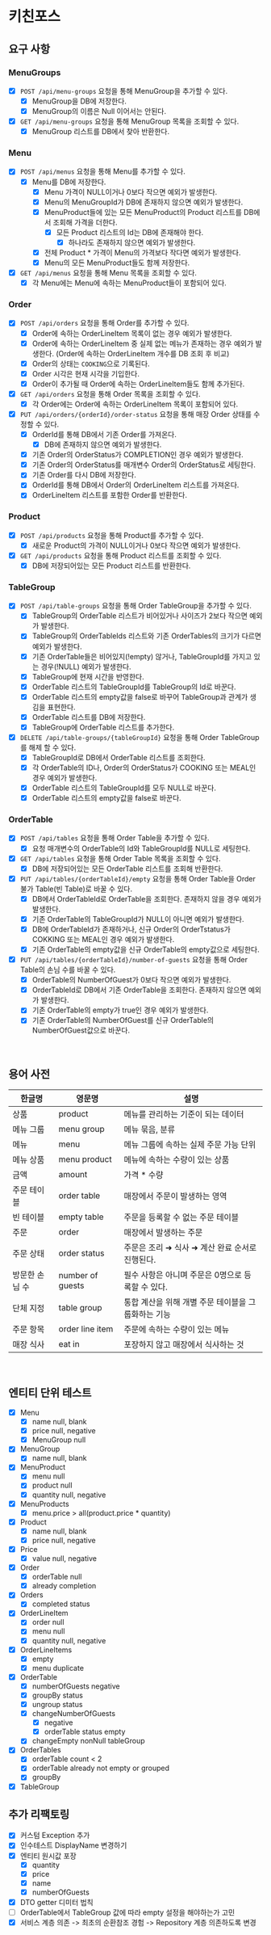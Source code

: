 # 키친포스

## 요구 사항

### MenuGroups
- [x] `POST /api/menu-groups` 요청을 통해 MenuGroup을 추가할 수 있다.
    - [x] MenuGroup을 DB에 저장한다.
    - [x] MenuGroup의 이름은 Null 이어서는 안된다.

- [x] `GET /api/menu-groups` 요청을 통해 MenuGroup 목록을 조회할 수 있다.
    - [x] MenuGroup 리스트를 DB에서 찾아 반환한다.

### Menu
- [x] `POST /api/menus` 요청을 통해 Menu를 추가할 수 있다.
    - [x] Menu를 DB에 저장한다.
        - [x] Menu 가격이 NULL이거나 0보다 작으면 예외가 발생한다.
        - [x] Menu의 MenuGroupId가 DB에 존재하지 않으면 예외가 발생한다.
        - [x] MenuProduct들에 있는 모든 MenuProduct의 Product 리스트를 DB에서 조회해 가격을 더한다.
            - [x] 모든 Product 리스트의 Id는 DB에 존재해야 한다.
                - [x] 하나라도 존재하지 않으면 예외가 발생한다.
        - [x] 전체 Product * 가격이 Menu의 가격보다 작다면 예외가 발생한다.
        - [x] Menu의 모든 MenuProduct들도 함께 저장한다.

- [x] `GET /api/menus` 요청을 통해 Menu 목록을 조회할 수 있다.
    - [x] 각 Menu에는 Menu에 속하는 MenuProduct들이 포함되어 있다.

### Order
- [x] `POST /api/orders` 요청을 통해 Order를 추가할 수 있다.
    - [x] Order에 속하는 OrderLineItem 목록이 없는 경우 예외가 발생한다.
    - [x] Order에 속하는 OrderLineItem 중 실제 없는 메뉴가 존재하는 경우 예외가 발생한다.
      (Order에 속하는 OrderLineItem 개수를 DB 조회 후 비교)
    - [x] Order의 상태는 `COOKING`으로 기록된다.
    - [x] Order 시각은 현재 시각을 기입한다.
    - [x] Order이 추가될 때 Order에 속하는 OrderLineItem들도 함께 추가된다.

- [x] `GET /api/orders` 요청을 통해 Order 목록을 조회할 수 있다.
    - [x] 각 Order에는 Order에 속하는 OrderLineItem 목록이 포함되어 있다.

- [x] `PUT /api/orders/{orderId}/order-status` 요청을 통해 매장 Order 상태를 수정할 수 있다.
    - [x] OrderId를 통해 DB에서 기존 Order를 가져온다.
        - [x] DB에 존재하지 않으면 예외가 발생한다.
    - [x] 기존 Order의 OrderStatus가 COMPLETION인 경우 예외가 발생한다.
    - [x] 기존 Order의 OrderStatus를 매개변수 Order의 OrderStatus로 세팅한다.
    - [x] 기존 Order를 다시 DB에 저장한다.
    - [x] OrderId를 통해 DB에서 Order의 OrderLineItem 리스트를 가져온다.
    - [x] OrderLineItem 리스트를 포함한 Order를 반환한다.

### Product
- [x] `POST /api/products` 요청을 통해 Product를 추가할 수 있다.
    - [x] 새로운 Product의 가격이 NULL이거나 0보다 작으면 예외가 발생한다.

- [x] `GET /api/products` 요청을 통해 Product 리스트를 조회할 수 있다.
    - [x] DB에 저장되어있는 모든 Product 리스트를 반환한다.

### TableGroup
- [x] `POST /api/table-groups` 요청을 통해 Order TableGroup을 추가할 수 있다.
    - [x] TableGroup의 OrderTable 리스트가 비어있거나 사이즈가 2보다 작으면 예외가 발생한다.
    - [x] TableGroup의 OrderTableIds 리스트와 기존 OrderTables의 크기가 다르면 예외가 발생한다.
    - [x] 기존 OrderTable들은 비어있지(!empty) 않거나, TableGroupId를 가지고 있는 경우(!NULL) 예외가 발생한다.
    - [x] TableGroup에 현재 시간을 반영한다.
    - [x] OrderTable 리스트의 TableGroupId를 TableGroup의 Id로 바꾼다.
    - [x] OrderTable 리스트의 empty값을 false로 바꾸어 TableGroup과 관계가 생김을 표현한다.
    - [x] OrderTable 리스트를 DB에 저장한다.
    - [x] TableGroup에 OrderTable 리스트를 추가한다.

- [x] `DELETE /api/table-groups/{tableGroupId}` 요청을 통해 Order TableGroup를 해제 할 수 있다.
    - [x] TableGroupId로 DB에서 OrderTable 리스트를 조회한다.
    - [x] 각 OrderTable의 ID나, Order의 OrderStatus가 COOKING 또는 MEAL인 경우 예외가 발생한다.
    - [x] OrderTable 리스트의 TableGroupId를 모두 NULL로 바꾼다.
    - [x] OrderTable 리스트의 empty값을 false로 바꾼다.

### OrderTable
- [x] `POST /api/tables` 요청을 통해 Order Table을 추가할 수 있다.
    - [x] 요청 매개변수의 OrderTable의 Id와 TableGroupId를 NULL로 세팅한다.

- [x] `GET /api/tables` 요청을 통해 Order Table 목록을 조회할 수 있다.
    - [x] DB에 저장되어있는 모든 OrderTable 리스트를 조회해 반환한다.

- [x] `PUT /api/tables/{orderTableId}/empty` 요청을 통해 Order Table을 Order 불가 Table(빈 Table)로 바꿀 수 있다.
    - [x] DB에서 OrderTableId로 OrderTable을 조회한다. 존재하지 않을 경우 예외가 발생한다.
    - [x] 기존 OrderTable의 TableGroupId가 NULL이 아니면 예외가 발생한다.
    - [x] DB에 OrderTableId가 존재하거나, 신규 Order의 OrderTstatus가 COKKING 또는 MEAL인 경우 예외가 발생한다.
    - [x] 기존 OrderTable의 empty값을 신규 OrderTable의 empty값으로 세팅한다.

- [x] `PUT /api/tables/{orderTableId}/number-of-guests` 요청을 통해 Order Table의 손님 수를 바꿀 수 있다.
    - [x] OrderTable의 NumberOfGuest가 0보다 작으면 예외가 발생한다.
    - [x] OrderTableId로 DB에서 기존 OrderTable을 조회한다. 존재하지 않으면 예외가 발생한다.
    - [x] 기존 OrderTable의 empty가 true인 경우 예외가 발생한다.
    - [x] 기존 OrderTable의 NumberOfGuest를 신규 OrderTable의 NumberOfGuest값으로 바꾼다.

<br>

## 용어 사전

| 한글명 | 영문명 | 설명 |
| --- | --- | --- |
| 상품 | product | 메뉴를 관리하는 기준이 되는 데이터 |
| 메뉴 그룹 | menu group | 메뉴 묶음, 분류 |
| 메뉴 | menu | 메뉴 그룹에 속하는 실제 주문 가능 단위 |
| 메뉴 상품 | menu product | 메뉴에 속하는 수량이 있는 상품 |
| 금액 | amount | 가격 * 수량 |
| 주문 테이블 | order table | 매장에서 주문이 발생하는 영역 |
| 빈 테이블 | empty table | 주문을 등록할 수 없는 주문 테이블 |
| 주문 | order | 매장에서 발생하는 주문 |
| 주문 상태 | order status | 주문은 조리 ➜ 식사 ➜ 계산 완료 순서로 진행된다. |
| 방문한 손님 수 | number of guests | 필수 사항은 아니며 주문은 0명으로 등록할 수 있다. |
| 단체 지정 | table group | 통합 계산을 위해 개별 주문 테이블을 그룹화하는 기능 |
| 주문 항목 | order line item | 주문에 속하는 수량이 있는 메뉴 |
| 매장 식사 | eat in | 포장하지 않고 매장에서 식사하는 것 |

<br>

## 엔티티 단위 테스트
- [x] Menu
  - [x] name null, blank
  - [x] price null, negative
  - [x] MenuGroup null
- [x] MenuGroup
  - [x] name null, blank
- [x] MenuProduct
  - [x] menu null
  - [x] product null
  - [x] quantity null, negative
- [x] MenuProducts
  - [x] menu.price > all(product.price * quantity)
- [x] Product
  - [x] name null, blank
  - [x] price null, negative
- [x] Price
  - [x] value null, negative
- [x] Order
  - [x] orderTable null
  - [x] already completion
- [x] Orders
  - [x] completed status
- [x] OrderLineItem
  - [x] order null
  - [x] menu null
  - [x] quantity null, negative
- [x] OrderLineItems
  - [x] empty
  - [x] menu duplicate
- [x] OrderTable
  - [x] numberOfGuests negative
  - [x] groupBy status
  - [x] ungroup status
  - [x] changeNumberOfGuests
    - [x] negative
    - [x] orderTable status empty
  - [x] changeEmpty nonNull tableGroup
- [x] OrderTables
  - [x] orderTable count < 2
  - [x] orderTable already not empty or grouped
  - [x] groupBy
- [x] TableGroup

## 추가 리팩토링
- [x] 커스텀 Exception 추가
- [x] 인수테스트 DisplayName 변경하기
- [x] 엔티티 원시값 포장
  - [x] quantity
  - [x] price
  - [x] name
  - [x] numberOfGuests
- [x] DTO getter 디미터 법칙
- [ ] OrderTable에서 TableGroup 값에 따라 empty 설정을 해야하는가 고민
- [x] 서비스 계층 의존 -> 최초의 순환참조 경험 -> Repository 계층 의존하도록 변경
